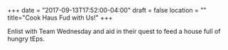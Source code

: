 +++
date = "2017-09-13T17:52:00-04:00"
draft = false
location = ""
title="Cook Haus Fud with Us!"
+++

Enlist with Team Wednesday and aid in their quest to feed a house full of hungry tEps.
